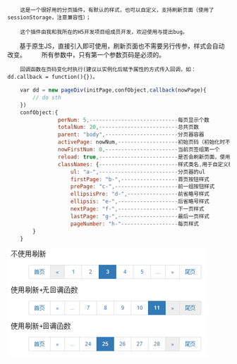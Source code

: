         这是一个很好用的分页插件，有默认的样式，也可以自定义，支持刷新页面（使用了sessionStorage，注意兼容性）；
        
        这个插件由我和我所在的H5开发项目组成员开发，欢迎使用与提出bug。
        
        基于原生JS，直接引入即可使用，刷新页面也不需要另行传参，样式会自动改变。
        
        所有参数中，只有第一个参数页码是必须的。
        
        回调函数在页码变化时执行(建议以实例化后赋予属性的方式传入回调，如：dd.callback = function(){})。
        
```javascript
    var dd = new pageDiv(initPage,confObject,callback(nowPage){
        // do sth
    })
    confObject:{
                perNum: 5,----------------------------每页显示个数
                totalNum: 20,-------------------------总共页数
                parent: "body",-----------------------分页器容器
                activePage: nowNum,-------------------初始页码（初始化时不必在confObject里传）
                nowFirstNum: 0,-----------------------当前页签组第一个
                reload: true,-------------------------是否会刷新页面，使用ajax时将其设为false，提高效率
                classNames: {-------------------------样式类名,用于自定义样式
                    ul: "a-",-------------------------分页器的ul
                    firstPage: "b-",------------------首页按钮样式
                    prePage: "c-",--------------------前一组按钮样式
                    ellipsisPre: "d-",----------------前省略号样式
                    ellipsis: "e-",-------------------后省略号样式
                    nextPage: "f-",-------------------下一页样式
                    lastPage: "g-",-------------------最后一页样式
                    pageNumber: "h-"------------------每页样式
        }
    }
```
![img](https://github.com/TerryBeanX2/pageDiv/raw/master/egImg/aaa.png)
